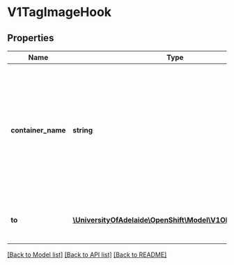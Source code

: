 # V1TagImageHook

## Properties
Name | Type | Description | Notes
------------ | ------------- | ------------- | -------------
**container_name** | **string** | ContainerName is the name of a container in the deployment config whose image value will be used as the source of the tag. If there is only a single container this value will be defaulted to the name of that container. | 
**to** | [**\UniversityOfAdelaide\OpenShift\Model\V1ObjectReference**](V1ObjectReference.md) | To is the target ImageStreamTag to set the container&#39;s image onto. | 

[[Back to Model list]](../README.md#documentation-for-models) [[Back to API list]](../README.md#documentation-for-api-endpoints) [[Back to README]](../README.md)


